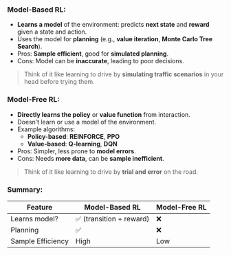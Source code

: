 ### Model-Based RL:
- **Learns a model** of the environment: predicts **next state** and **reward** given a state and action.
- Uses the model for **planning** (e.g., **value iteration**, **Monte Carlo Tree Search**).
- Pros: **Sample efficient**, good for **simulated planning**.
- Cons: Model can be **inaccurate**, leading to poor decisions.

> Think of it like learning to drive by **simulating traffic scenarios** in your head before trying them.

### Model-Free RL:

- **Directly learns the policy** or **value function** from interaction.
- Doesn’t learn or use a model of the environment.
- Example algorithms:
    - **Policy-based**: **REINFORCE**, **PPO**
    - **Value-based**: **Q-learning**, **DQN**
- Pros: Simpler, less prone to **model errors**.
- Cons: Needs **more data**, can be **sample inefficient**.

> Think of it like learning to drive by **trial and error** on the road.

### Summary:

| Feature           | Model-Based RL          | Model-Free RL |
| ----------------- | ----------------------- | ------------- |
| Learns model?     | ✅ (transition + reward) | ❌             |
| Planning          | ✅                       | ❌             |
| Sample Efficiency | High                    | Low           |